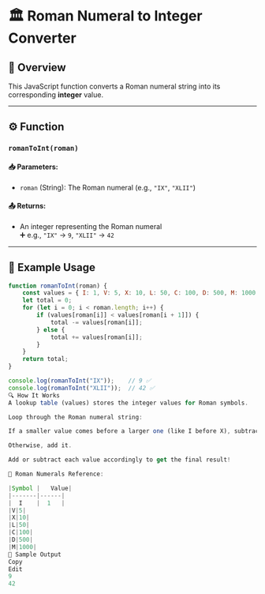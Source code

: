# 🏛️ Roman Numeral to Integer Converter

## 📜 Overview  
This JavaScript function converts a Roman numeral string into its corresponding **integer** value.

---

## ⚙️ Function

### `romanToInt(roman)`

#### 📥 Parameters:
- `roman` (String): The Roman numeral (e.g., `"IX"`, `"XLII"`)

#### 📤 Returns:
- An integer representing the Roman numeral  
  ➕ e.g., `"IX"` → `9`, `"XLII"` → `42`

---

## 🧪 Example Usage

```javascript
function romanToInt(roman) {
    const values = { I: 1, V: 5, X: 10, L: 50, C: 100, D: 500, M: 1000 };
    let total = 0;
    for (let i = 0; i < roman.length; i++) {
        if (values[roman[i]] < values[roman[i + 1]]) {
            total -= values[roman[i]];
        } else {
            total += values[roman[i]];
        }
    }
    return total;
}

console.log(romanToInt("IX"));    // 9 ✅
console.log(romanToInt("XLII"));  // 42 ✅
🔍 How It Works
A lookup table (values) stores the integer values for Roman symbols.

Loop through the Roman numeral string:

If a smaller value comes before a larger one (like I before X), subtract it.

Otherwise, add it.

Add or subtract each value accordingly to get the final result!

🧠 Roman Numerals Reference:

|Symbol |	Value|
|-------|------|
|  I    |  1   |
|V|5|
|X|10|
|L|50|
|C|100|
|D|500|
|M|1000|
🧾 Sample Output
Copy
Edit
9
42
